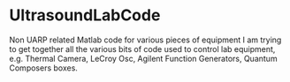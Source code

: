 # UltrasoundLabCode
Non UARP related Matlab code for various pieces of equipment
I am trying to get together all the various bits of code used to control lab equipment, e.g. Thermal Camera, LeCroy Osc, Agilent Function Generators, Quantum Composers boxes.
